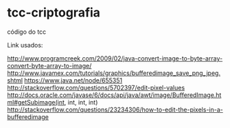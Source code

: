 # tcc-criptografia
código do tcc


Link usados:

http://www.programcreek.com/2009/02/java-convert-image-to-byte-array-convert-byte-array-to-image/
http://www.javamex.com/tutorials/graphics/bufferedimage_save_png_jpeg.shtml
https://www.java.net/node/655351
http://stackoverflow.com/questions/5702397/edit-pixel-values
http://docs.oracle.com/javase/6/docs/api/java/awt/image/BufferedImage.html#getSubimage(int, int, int, int)
http://stackoverflow.com/questions/23234306/how-to-edit-the-pixels-in-a-bufferedimage
